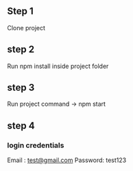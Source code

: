 ## Step 1

Clone project

## step 2

Run npm install inside project folder

## step 3

Run project command -> npm start

## step 4 

### login credentials 

Email : test@gmail.com
Password: test123
 